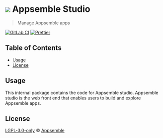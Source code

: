 # ![](https://gitlab.com/appsemble/appsemble/-/raw/0.35.6/config/assets/logo.svg) Appsemble Studio

> Manage Appsemble apps

[![GitLab CI](https://gitlab.com/appsemble/appsemble/badges/0.35.6/pipeline.svg)](https://gitlab.com/appsemble/appsemble/-/releases/0.35.6)
[![Prettier](https://img.shields.io/badge/code_style-prettier-ff69b4.svg)](https://prettier.io)

## Table of Contents

- [Usage](#usage)
- [License](#license)

## Usage

This internal package contains the code for Appsemble studio. Appsemble studio is the web front end
that enables users to build and explore Appsemble apps.

## License

[LGPL-3.0-only](https://gitlab.com/appsemble/appsemble/-/blob/0.35.6/LICENSE.md) ©
[Appsemble](https://appsemble.com)

